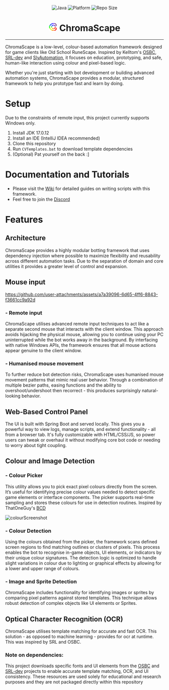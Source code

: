 <div align="center">

  ![Java](https://img.shields.io/badge/Java-17-blue)
  ![Platform](https://img.shields.io/badge/Platform-Windows-orange)
  ![Repo Size](https://img.shields.io/github/repo-size/StaticSweep/ChromaScape)

</div>

<div align="center">
  <h1>
    <img src="src/main/resources/static/imagesWeb/CS.png" alt="logo" width="27">
    ChromaScape
  </h1>
</div>

---

ChromaScape is a low-level, colour-based automation framework designed for game clients like Old School RuneScape. Inspired by Kelltom's [OSBC](https://github.com/kelltom/OS-Bot-COLOR/tree/main), [SRL-dev](https://github.com/Villavu/SRL-Development/tree/master) and [SlyAutomation](https://github.com/slyautomation/), it focuses on education, prototyping, and safe, human-like interaction using colour and pixel-based logic.

Whether you're just starting with bot development or building advanced automation systems, ChromaScape provides a modular, structured framework to help you prototype fast and learn by doing.

# Setup
Due to the constraints of remote input, this project currently supports Windows only.

1. Install JDK 17.0.12
2. Install an IDE (IntelliJ IDEA recommended)
3. Clone this repository
4. Run `CVTemplates.bat` to download template dependencies
5. (Optional) Pat yourself on the back :]

# Documentation and Tutorials
- Please visit the [Wiki](https://github.com/StaticSweep/ChromaScape/wiki) for detailed guides on writing scripts with this framework.
- Feel free to join the [Discord](https://discord.gg/UKeR4Bpk)

# Features

## Architecture
ChromaScape provides a highly modular botting framework that uses dependency injection where possible to maximize flexibility and reusability across different automation tasks.
Due to the separation of domain and core utilities it provides a greater level of control and expansion.

## Mouse input


https://github.com/user-attachments/assets/a7a39096-6d65-4ff6-8843-f3661cc9a92d


### - Remote input
ChromaScape utilises advanced remote input techniques to act like a separate second mouse that interacts with the client window. 
This approach avoids hijacking the physical mouse, allowing you to continue using your PC uninterrupted while the bot works away in the background. 
By interfacing with native Windows APIs, the framework ensures that all mouse actions appear genuine to the client window.

### - Humanised mouse movement
To further reduce bot detection risks, ChromaScape uses humanised mouse movement patterns that mimic real user behavior. Through a combination of multiple bezier paths, easing functions and the ability to overshoot/undershoot then recorrect - this produces surprisingly natural-looking behavior.

## Web-Based Control Panel

The UI is built with Spring Boot and served locally. This gives you a powerful way to view logs, manage scripts, and extend functionality - all from a browser tab. It's fully customizable with HTML/CSS/JS, so power users can tweak or overhaul it without modifying core bot code or needing to worry about tight coupling.

## Colour and Image Detection

### - Colour Picker
This utility allows you to pick exact pixel colours directly from the screen. It’s useful for identifying precise colour values needed to detect specific game elements or interface components. The picker supports real-time sampling and stores these colours for use in detection routines. Inspired by ThatOneGuy's [BCD](https://github.com/ThatOneGuyScripts/BetterColorDetection)

<img width="1298" height="751" alt="colourScreenshot" src="https://github.com/user-attachments/assets/b93eb66c-2a61-40ba-9abb-24fb0596d7b5" />

### - Colour Detection
Using the colours obtained from the picker, the framework scans defined screen regions to find matching outlines or clusters of pixels. This process enables the bot to recognise in-game objects, UI elements, or indicators by their unique colour signatures. The detection logic is optimized to handle slight variations in colour due to lighting or graphical effects by allowing for a lower and upper range of colours.

### - Image and Sprite Detection
ChromaScape includes functionality for identifying images or sprites by comparing pixel patterns against stored templates. This technique allows robust detection of complex objects like UI elements or Sprites.

## Optical Character Recognition (OCR)
ChromaScape utilises template matching for accurate and fast OCR. This solution - as opposed to machine learning - provides for ocr at runtime. This was inspired by SRL and OSBC.

### Note on dependencies:
This project downloads specific fonts and UI elements from the [OSBC](https://github.com/kelltom/OS-Bot-COLOR/tree/main) and [SRL-dev](https://github.com/Villavu/SRL-Development/tree/master) projects to enable accurate template matching, OCR, and UI consistency. These resources are used solely for educational and research purposes and they are not packaged directly within this repository
